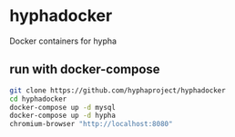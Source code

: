 # hyphadocker
Docker containers for hypha

## run with docker-compose

```sh
git clone https://github.com/hyphaproject/hyphadocker
cd hyphadocker
docker-compose up -d mysql
docker-compose up -d hypha
chromium-browser "http://localhost:8080"
```
